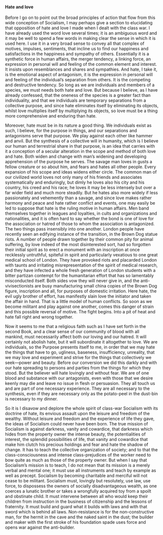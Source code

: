 #### Hate and love

Before I go on to point out the broad principles of action that flow
from this wide conception of Socialism, I may perhaps give a section to
elucidating that opposition of hate and love I made when I dealt with
the class war. I have already used the word love several times; it is an
ambiguous word and it may be well to spend a few words in making clear
the sense in which it is used here. I use it in a very broad sense to
convey all that complex of motives, impulses, sentiments, that incline
us to find our happiness and satisfactions in the happiness and sympathy
of others. Essentially it is a synthetic force in human affairs, the
merger tendency, a linking force, an expression in personal will and
feeling of the common element and interest. It insists upon resemblances
and shares and sympathies. And hate, I take it, is the emotional aspect
of antagonism, it is the expression in personal will and feeling of the
individual’s separation from others. It is the competing and destructive
tendency. So long as we are individuals and members of a species, we
must needs both hate and love. But because I believe, as I have already
confessed, that the oneness of the species is a greater fact than
individuality, and that we individuals are temporary separations from a
collective purpose, and since hate eliminates itself by eliminating its
objects, whilst love multiplies itself by multiplying its objects, so
love must be a thing more comprehensive and enduring than hate.

Moreover, hate must be in its nature a good thing. We individuals exist
as such, I believe, for the purpose in things, and our separations and
antagonisms serve that purpose. We play against each other like hammer
and anvil. But the synthesis of a collective will in humanity, which is
I believe our human and terrestrial share in that purpose, is an idea
that carries with it a conception of a secular alteration in the scope
and method of both love and hate. Both widen and change with man’s
widening and developing apprehension of the purpose he serves. The
savage man loves in gusts a fellow creature or so about him, and fears
and hates all other people. Every expansion of his scope and ideas
widens either circle. The common man of our civilized world loves not
only many of his friends and associates systematically and enduringly,
but dimly he loves also his city and his country, his creed and his
race; he loves it may be less intensely but over a far wider field and
much more steadily. But he hates also more widely if less passionately
and vehemently than a savage, and since love makes rather harmony and
peace and hate rather conflict and events, one may easily be led to
suppose that hate is the ruling motive in human affairs. Men band
themselves together in leagues and loyalties, in cults and organizations
and nationalities, and it is often hard to say whether the bond is one
of love for the association or hatred of those to whom the association
is antagonized. The two things pass insensibly into one another. London
people have recently seen an edifying instance of the transition, in the
Brown Dog statue riots. A number of people drawn together by their
common pity for animal suffering, by love indeed of the most
disinterested sort, had so forgotten their initial spirit as to erect a
monument with an inscription at once recklessly untruthful, spiteful in
spirit and particularly vexatious to one great medical school of London.
They have provoked riots and placarded London with taunts and irritating
misrepresentation of the spirit of medical research, and they have
infected a whole fresh generation of London students with a bitter
partizan contempt for the humanitarian effort that has so lamentably
misconducted itself. Both sides vow they will never give in, and the
anti-vivisectionists are busy manufacturing small china copies of the
Brown Dog figure, inscription and all, for purposes of domestic
irritation. Here hate, the evil ugly brother of effort, has manifestly
slain love the initiator and taken the affair in hand. That is a little
model of human conflicts. So soon as we become militant and play against
one another, comes this danger of strain and this possible reversal of
motive. The fight begins. Into a pit of heat and hate fall right and
wrong together.

Now it seems to me that a religious faith such as I have set forth in
the second Book, and a clear sense of our community of blood with all
mankind, must necessarily affect both our loving and our hatred. It will
certainly not abolish hate, but it will subordinate it altogether to
love. We are individuals, so the Purpose presents itself to me, in order
that we may hate the things that have to go, ugliness, baseness,
insufficiency, unreality, that we may love and experiment and strive for
the things that collectively we seek—power and beauty. Before our
conversion we did this darkly and with our hate spreading to persons and
parties from the things for which they stood. But the believer will hate
lovingly and without fear. We are of one blood and substance with our
antagonists, even with those that we desire keenly may die and leave no
issue in flesh or persuasion. They all touch us and are part of one
necessary experience. They are all necessary to the synthesis, even if
they are necessary only as the potato-peel in the dust-bin is necessary
to my dinner.

So it is I disavow and deplore the whole spirit of class-war Socialism
with its doctrine of hate, its envious assault upon the leisure and
freedom of the wealthy. Without leisure and freedom and the experience
of life they gave, the ideas of Socialism could never have been born.
The true mission of Socialism is against darkness, vanity and cowardice,
that darkness which hides from the property owner the intense beauty,
the potentialities of interest, the splendid possibilities of life, that
vanity and cowardice that make him clutch his precious holdings and fear
and hate the shadow of change. It has to teach the collective
organization of society; and to that the class-consciousness and intense
class-prejudices of the worker need to bow quite as much as those of the
property owner. But when I say that Socialism’s mission is to teach, I
do not mean that its mission is a merely verbal and mental one; it must
use all instruments and teach by example as well as precept. Socialism
by becoming charitable and merciful will not cease to be militant.
Socialism must, lovingly but resolutely, use law, use force, to
dispossess the owners of socially disadvantageous wealth, as one coerces
a lunatic brother or takes a wrongfully acquired toy from a spoilt and
obstinate child. It must intervene between all who would keep their
children from instruction in the business of citizenship and the lessons
of fraternity. It must build and guard what it builds with laws and with
that sword which is behind all laws. Non-resistance is for the
non-constructive man, for the hermit in the cave and the naked saint in
the dust; the builder and maker with the first stroke of his foundation
spade uses force and opens war against the anti-builder.
